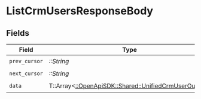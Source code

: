 # ListCrmUsersResponseBody


## Fields

| Field                                                                                               | Type                                                                                                | Required                                                                                            | Description                                                                                         |
| --------------------------------------------------------------------------------------------------- | --------------------------------------------------------------------------------------------------- | --------------------------------------------------------------------------------------------------- | --------------------------------------------------------------------------------------------------- |
| `prev_cursor`                                                                                       | *::String*                                                                                          | :heavy_check_mark:                                                                                  | N/A                                                                                                 |
| `next_cursor`                                                                                       | *::String*                                                                                          | :heavy_check_mark:                                                                                  | N/A                                                                                                 |
| `data`                                                                                              | T::Array<[::OpenApiSDK::Shared::UnifiedCrmUserOutput](../../models/shared/unifiedcrmuseroutput.md)> | :heavy_check_mark:                                                                                  | N/A                                                                                                 |